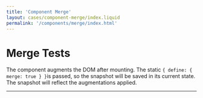 ```yaml
---
title: 'Component Merge'
layout: cases/component-merge/index.liquid
permalink: '/components/merge/index.html'
---
```


# Merge Tests

The component augments the DOM after mounting. The static `{ define: { merge: true } }`is passed, so the snapshot will be saved in its current state. The snapshot will reflect the augmentations applied.

---
